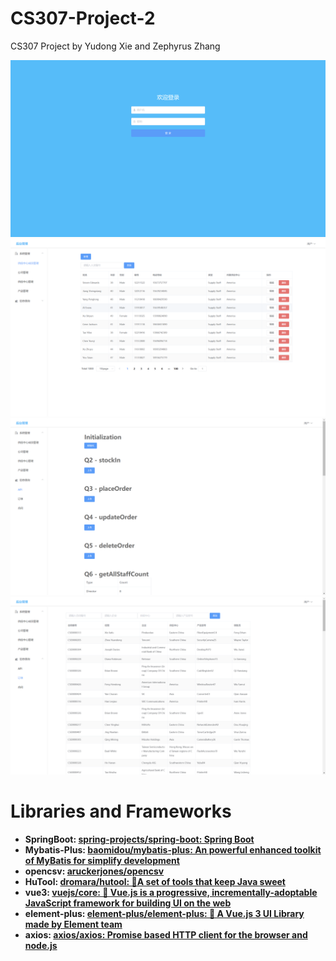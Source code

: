 # CS307-Project-2

CS307 Project by Yudong Xie and Zephyrus Zhang

<img src="./src/main/resources/static/image/login-page.png" alt="image-20220526103501606" style="zoom:80%;" />

<img src="./src/main/resources/static/image/page-1.png" alt="image-20220526103542351" style="zoom:80%;" />

<img src="./src/main/resources/static/image/page-2.png" alt="image-20220526103824972" style="zoom:80%;" />

<img src="./src/main/resources/static/image/page-3.png" alt="image-20220526103850804" style="zoom:80%;" />

# Libraries and Frameworks

- **SpringBoot: [spring-projects/spring-boot: Spring Boot](https://github.com/spring-projects/spring-boot)**
- **Mybatis-Plus: [baomidou/mybatis-plus: An powerful enhanced toolkit of MyBatis for simplify development](https://github.com/baomidou/mybatis-plus)**
- **opencsv: [aruckerjones/opencsv](https://sourceforge.net/p/opencsv/source/ci/master/tree/)**
- **HuTool: [dromara/hutool: 🍬A set of tools that keep Java sweet](https://github.com/dromara/hutool)**
- **vue3: [vuejs/core: 🖖 Vue.js is a progressive, incrementally-adoptable JavaScript framework for building UI on the web](https://github.com/vuejs/core)**
- **element-plus: [element-plus/element-plus: 🎉 A Vue.js 3 UI Library made by Element team](https://github.com/element-plus/element-plus)**
- **axios: [axios/axios: Promise based HTTP client for the browser and node.js](https://github.com/axios/axios)**
